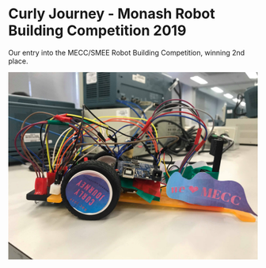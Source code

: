 # Curly Journey - Monash Robot Building Competition 2019
Our entry into the MECC/SMEE Robot Building Competition, winning 2nd place.

![Robot picture](https://raw.githubusercontent.com/angustrau/rbc2019/master/robot-pic.jpg)
